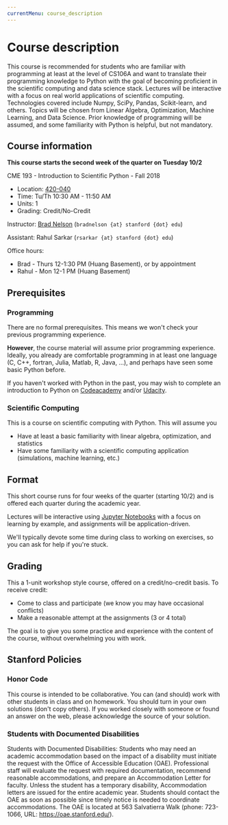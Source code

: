 ```yaml
---
currentMenu: course_description
---
```


# Course description

This course is recommended for students who are familiar with programming at least at the level of CS106A and want to translate their programming knowledge to Python with the goal of becoming proficient in the scientific computing and data science stack. Lectures will be interactive with a focus on real world applications of scientific computing. Technologies covered include Numpy, SciPy, Pandas, Scikit-learn, and others. Topics will be chosen from Linear Algebra, Optimization, Machine Learning, and Data Science. Prior knowledge of programming will be assumed, and some familiarity with Python is helpful, but not mandatory.

## Course information

**This course starts the second week of the quarter on Tuesday 10/2**

CME 193 - Introduction to Scientific Python - Fall 2018
- Location: [420-040](https://campus-map.stanford.edu/?srch=420-040)
- Time: Tu/Th 10:30 AM - 11:50 AM
- Units: 1
- Grading: Credit/No-Credit

Instructor:
[Brad Nelson](https://stanford.edu/~bjnelson/) (`bradnelson {at} stanford {dot} edu`)

Assistant: Rahul Sarkar (`rsarkar {at} stanford {dot} edu`)

Office hours:
* Brad - Thurs 12-1:30 PM (Huang Basement), or by appointment
* Rahul - Mon 12-1 PM (Huang Basement)

## Prerequisites
### Programming

There are no formal prerequisites. This means we won't check your previous programming experience.

**However**, the course material will assume prior programming experience.  Ideally, you already are comfortable programming in at least one language (C, C++, fortran, Julia, Matlab, R, Java, ...), and perhaps have seen some basic Python before.

If you haven't worked with Python in the past, you may wish to complete an introduction to Python on [Codeacademy](http://www.codecademy.com/en/tracks/python)
and/or [Udacity](https://www.udacity.com/course/cs101).

### Scientific Computing

This is a course on scientific computing with Python.  This will assume you
* Have at least a basic familiarity with linear algebra, optimization, and statistics
* Have some familiarity with a scientific computing application (simulations, machine learning, etc.)

## Format

This short course runs for four weeks of the quarter (starting 10/2) and is offered each quarter during the academic year.

Lectures will be interactive using [Jupyter Notebooks](http://jupyter.org/) with a focus on learning by example, and assignments will be application-driven.

We'll typically devote some time during class to working on exercises, so you can ask for help if you're stuck.


## Grading

This a 1-unit workshop style course, offered on a credit/no-credit basis.  To receive credit:
* Come to class and participate (we know you may have occasional conflicts)
* Make a reasonable attempt at the assignments (3 or 4 total)

The goal is to give you some practice and experience with the content of the course, without overwhelming you with work.

## Stanford Policies

### Honor Code
This course is intended to be collaborative.  You can (and should) work with other students in class and on homework.  You should turn in your own solutions (don't copy others). If you worked closely with someone or found an answer on the web, please acknowledge the source of your solution.

### Students with Documented Disabilities
Students with Documented Disabilities: Students who may need an academic accommodation based on the impact of a disability must initiate the request with the Office of Accessible Education (OAE). Professional staff will evaluate the request with required documentation, recommend reasonable accommodations, and prepare an Accommodation Letter for faculty. Unless the student has a temporary disability, Accommodation letters are issued for the entire academic year. Students should contact the OAE as soon as possible since timely notice is needed to coordinate accommodations. The OAE is located at 563 Salvatierra Walk (phone: 723-1066, URL: https://oae.stanford.edu/).
